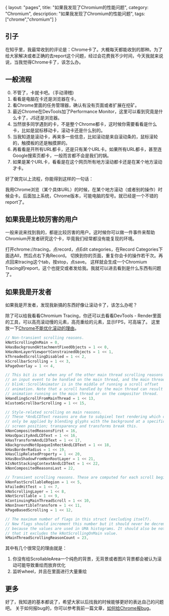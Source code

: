 {
layout: "pages",
title: "如果我发现了Chromium的性能问题",
category: "Chromium",
description: "如果我发现了Chromium的性能问题",
tags: ["chrome","chromium"]
}

## 引子

在知乎里，我最常收到的评论是：Chrome卡了。大概每天都能收到的那种。为了给大家解决或者正确的去report这个问题，经过会花费我不少时间，今天我就来说说，当我觉得Chrome卡了，该怎么办。

## 一般流程

0. 不管了，卡就卡吧。（手动滑稽)
1. 看看是电脑在卡还是浏览器在卡。
2. 看Chrome里面的任务管理器，确认有没有页面或者扩展在挖矿。
3. 最近Chrome在DevTools加了Performance Monitor，这里可以看到究竟是什么卡了，JS还是浏览器。 
4. 当然很多同学遇到的卡，不是整个Chrome都卡，这时候你需要看看是什么卡，比如是鼠标移动卡，滚动卡还是什么别的。
5. 当我知道是滚动卡，再来多一些信息，比如滚动是来自滚动条的，鼠标滚轮的，触摸板的还是触摸屏的。
6. 再看看是开所有URL都卡，还是只有某个URL卡。如果所有URL都卡，甚至连Google搜索页都卡，一般而言都不会是我们的锅。
7. 如果是某个URL卡，看看是在这个网页所有地方滚动都卡还是在某个地方滚动才卡。

好了做完以上流程，你能得到这样的一句话：

我用Chrome浏览（某个具体URL）的时候，在某个地方滚动（或者别的操作）时候会卡。后面加上系统，Chrome版本，可能电脑的型号。就已经是一个不错的report了。

## 如果我是比较厉害的用户

一般来说来找到我的，都是比较厉害的用户。这时候你可以做一件事件来帮助Chromium开发者研究这个卡，毕竟我们经常都没有能复现的环境。

打开chrome://tracing，点record，点Edit categories，在Record Categories下面选All，然后点右下角Record。
切换到你的页面，重复你会卡的操作若干次。再点回来tracing这个tab，按stop，点save。
这样就会生成一个Chromium Tracing的report，这个也提交或者发给我。我就可以进去看到是什么东西有问题了。

## 如果我是开发者

如果我是开发者，发现我新搞的东西好像让滚动卡了，该怎么办呢？

除了可以给我看看Chromium Tracing，你还可以去看看DevTools - Render里面的工具，可以高亮滚动慢的元素，高亮重绘的元素，显示FPS，可高端了。
这里放一下[Chrome不能优化滚动的理由](https://cs.chromium.org/chromium/src/cc/input/main_thread_scrolling_reason.h)。

```C++
// Non-transient scrolling reasons.
kNotScrollingOnMain = 0,
kHasBackgroundAttachmentFixedObjects = 1 << 0,
kHasNonLayerViewportConstrainedObjects = 1 << 1,
kThreadedScrollingDisabled = 1 << 2,
kScrollbarScrolling = 1 << 3,
kPageOverlay = 1 << 4,

// This bit is set when any of the other main thread scrolling reasons cause
// an input event to be handled on the main thread, and the main thread
// blink::ScrollAnimator is in the middle of running a scroll offset
// animation. Note that a scroll handled by the main thread can result in an
// animation running on the main thread or on the compositor thread.
kHandlingScrollFromMainThread = 1 << 13,
kCustomScrollbarScrolling = 1 << 15,

// Style-related scrolling on main reasons.
// These *AndLCDText reasons are due to subpixel text rendering which can
// only be applied by blending glyphs with the background at a specific
// screen position; transparency and transforms break this.
kNonCompositedReasonsFirst = 16,
kHasOpacityAndLCDText = 1 << 16,
kHasTransformAndLCDText = 1 << 17,
kBackgroundNotOpaqueInRectAndLCDText = 1 << 18,
kHasBorderRadius = 1 << 19,
kHasClipRelatedProperty = 1 << 20,
kHasBoxShadowFromNonRootLayer = 1 << 21,
kIsNotStackingContextAndLCDText = 1 << 22,
kNonCompositedReasonsLast = 22,

// Transient scrolling reasons. These are computed for each scroll begin.
kNonFastScrollableRegion = 1 << 5,
kFailedHitTest = 1 << 7,
kNoScrollingLayer = 1 << 8,
kNotScrollable = 1 << 9,
kContinuingMainThreadScroll = 1 << 10,
kNonInvertibleTransform = 1 << 11,
kPageBasedScrolling = 1 << 12,

// The maximum number of flags in this struct (excluding itself).
// New flags should increment this number but it should never be decremented
// because the values are used in UMA histograms. It should also be noted
// that it excludes the kNotScrollingOnMain value.
kMainThreadScrollingReasonCount = 23,
```

其中有几个很常见的理由就是：

1. 你没有给ScrollableArea一个纯色的背景，无背景或者图片背景都会被认为滚动可能导致重绘而放弃优化
2. 监听wheel，并且在里面进行大量重绘

## 更多

好了，我知道的基本都说了，希望大家以后找我的时候能够更好的表达自己的问题吧。
关于如何报bug的，你可以参考我前一篇文章，[如何给Chrome报bug](http://chaopeng.me/blog/2017/08/21/how-to-report-chromium-issue.html)。
